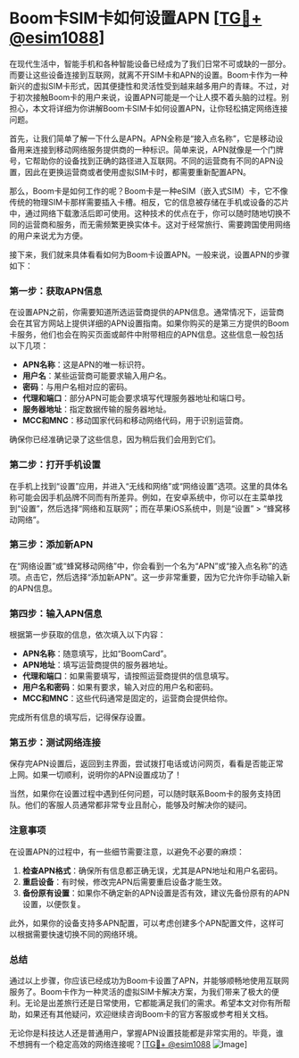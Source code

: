# Boom卡SIM卡如何设置APN [[TG💪+ @esim1088](https://t.me/s/esim1088)]

在现代生活中，智能手机和各种智能设备已经成为了我们日常不可或缺的一部分。而要让这些设备连接到互联网，就离不开SIM卡和APN的设置。Boom卡作为一种新兴的虚拟SIM卡形式，因其便捷性和灵活性受到越来越多用户的青睐。不过，对于初次接触Boom卡的用户来说，设置APN可能是一个让人摸不着头脑的过程。别担心，本文将详细为你讲解Boom卡SIM卡如何设置APN，让你轻松搞定网络连接问题。

首先，让我们简单了解一下什么是APN。APN全称是“接入点名称”，它是移动设备用来连接到移动网络服务提供商的一种标识。简单来说，APN就像是一个门牌号，它帮助你的设备找到正确的路径进入互联网。不同的运营商有不同的APN设置，因此在更换运营商或者使用虚拟SIM卡时，都需要重新配置APN。

那么，Boom卡是如何工作的呢？Boom卡是一种eSIM（嵌入式SIM）卡，它不像传统的物理SIM卡那样需要插入卡槽。相反，它的信息被存储在手机或设备的芯片中，通过网络下载激活后即可使用。这种技术的优点在于，你可以随时随地切换不同的运营商和服务，而无需频繁更换实体卡。这对于经常旅行、需要跨国使用网络的用户来说尤为方便。

接下来，我们就来具体看看如何为Boom卡设置APN。一般来说，设置APN的步骤如下：

### 第一步：获取APN信息

在设置APN之前，你需要知道所选运营商提供的APN信息。通常情况下，运营商会在其官方网站上提供详细的APN设置指南。如果你购买的是第三方提供的Boom卡服务，他们也会在购买页面或邮件中附带相应的APN信息。这些信息一般包括以下几项：

- **APN名称**：这是APN的唯一标识符。
- **用户名**：某些运营商可能要求输入用户名。
- **密码**：与用户名相对应的密码。
- **代理和端口**：部分APN可能会要求填写代理服务器地址和端口号。
- **服务器地址**：指定数据传输的服务器地址。
- **MCC和MNC**：移动国家代码和移动网络代码，用于识别运营商。

确保你已经准确记录了这些信息，因为稍后我们会用到它们。

### 第二步：打开手机设置

在手机上找到“设置”应用，并进入“无线和网络”或“网络设置”选项。这里的具体名称可能会因手机品牌不同而有所差异。例如，在安卓系统中，你可以在主菜单找到“设置”，然后选择“网络和互联网”；而在苹果iOS系统中，则是“设置” > “蜂窝移动网络”。

### 第三步：添加新APN

在“网络设置”或“蜂窝移动网络”中，你会看到一个名为“APN”或“接入点名称”的选项。点击它，然后选择“添加新APN”。这一步非常重要，因为它允许你手动输入新的APN信息。

### 第四步：输入APN信息

根据第一步获取的信息，依次填入以下内容：

- **APN名称**：随意填写，比如“BoomCard”。
- **APN地址**：填写运营商提供的服务器地址。
- **代理和端口**：如果需要填写，请按照运营商提供的信息填写。
- **用户名和密码**：如果有要求，输入对应的用户名和密码。
- **MCC和MNC**：这些代码通常是固定的，运营商会提供给你。

完成所有信息的填写后，记得保存设置。

### 第五步：测试网络连接

保存完APN设置后，返回到主界面，尝试拨打电话或访问网页，看看是否能正常上网。如果一切顺利，说明你的APN设置成功了！

当然，如果你在设置过程中遇到任何问题，可以随时联系Boom卡的服务支持团队。他们的客服人员通常都非常专业且耐心，能够及时解决你的疑问。

### 注意事项

在设置APN的过程中，有一些细节需要注意，以避免不必要的麻烦：

1. **检查APN格式**：确保所有信息都正确无误，尤其是APN地址和用户名密码。
2. **重启设备**：有时候，修改完APN后需要重启设备才能生效。
3. **备份原有设置**：如果你不确定新的APN设置是否有效，建议先备份原有的APN设置，以便恢复。

此外，如果你的设备支持多APN配置，可以考虑创建多个APN配置文件，这样可以根据需要快速切换不同的网络环境。

### 总结

通过以上步骤，你应该已经成功为Boom卡设置了APN，并能够顺畅地使用互联网服务了。Boom卡作为一种灵活的虚拟SIM卡解决方案，为我们带来了极大的便利。无论是出差旅行还是日常使用，它都能满足我们的需求。希望本文对你有所帮助，如果还有其他疑问，欢迎继续咨询Boom卡的官方客服或参考相关文档。

无论你是科技达人还是普通用户，掌握APN设置技能都是非常实用的。毕竟，谁不想拥有一个稳定高效的网络连接呢？[[TG💪+ @esim1088](https://t.me/s/esim1088) ![Image](https://i.postimg.cc/4NQfJmqS/Snipaste-2025-05-13-00-14-12.png)]
